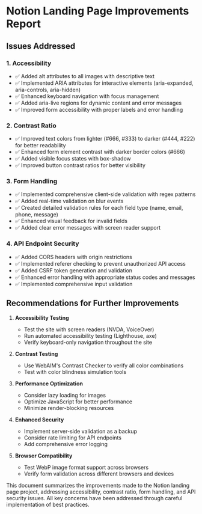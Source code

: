 # Notion Landing Page Improvements Report

## Issues Addressed

### 1. Accessibility
- ✅ Added alt attributes to all images with descriptive text
- ✅ Implemented ARIA attributes for interactive elements (aria-expanded, aria-controls, aria-hidden)
- ✅ Enhanced keyboard navigation with focus management
- ✅ Added aria-live regions for dynamic content and error messages
- ✅ Improved form accessibility with proper labels and error handling

### 2. Contrast Ratio
- ✅ Improved text colors from lighter (#666, #333) to darker (#444, #222) for better readability
- ✅ Enhanced form element contrast with darker border colors (#666)
- ✅ Added visible focus states with box-shadow
- ✅ Improved button contrast ratios for better visibility

### 3. Form Handling
- ✅ Implemented comprehensive client-side validation with regex patterns
- ✅ Added real-time validation on blur events
- ✅ Created detailed validation rules for each field type (name, email, phone, message)
- ✅ Enhanced visual feedback for invalid fields
- ✅ Added clear error messages with screen reader support

### 4. API Endpoint Security
- ✅ Added CORS headers with origin restrictions
- ✅ Implemented referer checking to prevent unauthorized API access
- ✅ Added CSRF token generation and validation
- ✅ Enhanced error handling with appropriate status codes and messages
- ✅ Implemented comprehensive input validation

## Recommendations for Further Improvements

1. **Accessibility Testing**
   - Test the site with screen readers (NVDA, VoiceOver)
   - Run automated accessibility testing (Lighthouse, axe)
   - Verify keyboard-only navigation throughout the site

2. **Contrast Testing**
   - Use WebAIM's Contrast Checker to verify all color combinations
   - Test with color blindness simulation tools

3. **Performance Optimization**
   - Consider lazy loading for images
   - Optimize JavaScript for better performance
   - Minimize render-blocking resources

4. **Enhanced Security**
   - Implement server-side validation as a backup
   - Consider rate limiting for API endpoints
   - Add comprehensive error logging

5. **Browser Compatibility**
   - Test WebP image format support across browsers
   - Verify form validation across different browsers and devices

This document summarizes the improvements made to the Notion landing page project, addressing accessibility, contrast ratio, form handling, and API security issues. All key concerns have been addressed through careful implementation of best practices.